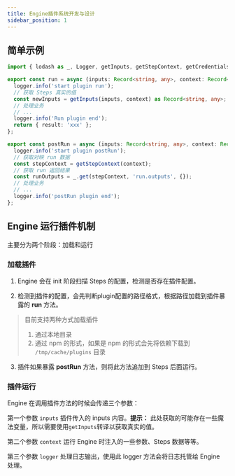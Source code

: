 ```yaml
---
title: Engine插件系统开发与设计
sidebar_position: 1
---
```


## 简单示例

```ts
import { lodash as _, Logger, getInputs, getStepContext, getCredentials } from '@serverless-cd/core'; // core 支持方法: https://github.com/serverless-cd/toolkit/blob/master/packages/core/src/index.ts

export const run = async (inputs: Record<string, any>, context: Record<string, any>, logger: Logger) => {
  logger.info('start plugin run');
  // 获取 Steps 真实的值
  const newInputs = getInputs(inputs, context) as Record<string, any>;
  // 处理业务
  // ...
  logger.info('Run plugin end');
  return { result: 'xxx' };
};

export const postRun = async (inputs: Record<string, any>, context: Record<string, any>, logger: Logger) => {
  logger.info('start plugin postRun');
  // 获取对映 run 数据
  const stepContext = getStepContext(context);
  // 获取 run 返回结果
  const runOutputs = _.get(stepContext, 'run.outputs', {});
  // 处理业务
  // ...
  logger.info('postRun plugin end');
};
```

## Engine 运行插件机制

主要分为两个阶段：加载和运行

### 加载插件

1. Engine 会在 init 阶段扫描 Steps 的配置，检测是否存在插件配置。

2. 检测到插件的配置，会先判断plugin配置的路径格式，根据路径加载到插件暴露的 **run** 方法。

> 目前支持两种方式加载插件
>   1. 通过本地目录
>   2. 通过 npm 的形式，如果是 npm 的形式会先将依赖下载到 `/tmp/cache/plugins` 目录

3. 插件如果暴露 **postRun** 方法，则将此方法追加到 Steps 后面运行。


### 插件运行


Engine 在调用插件方法的时候会传递三个参数：

第一个参数 `inputs` 插件传入的 inputs 内容。**提示：** 此处获取的可能存在一些魔法变量，所以需要使用`getInputs`转译以获取真实的值。

第二个参数 `context` 运行 Engine 时注入的一些参数、Steps 数据等等。

第三个参数 `logger` 处理日志输出，使用此 logger 方法会将日志托管给 Engine 处理。

